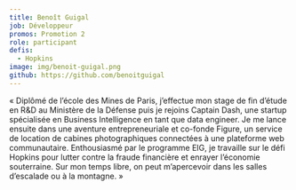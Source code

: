 ```yaml
---
title: Benoît Guigal
job: Développeur
promos: Promotion 2
role: participant
defis:
  - Hopkins
image: img/benoit-guigal.png
github: https://github.com/benoitguigal
---
```

« Diplômé de l’école des Mines de Paris, j’effectue mon stage de fin d’étude en R&D au Ministère de la Défense puis je rejoins Captain Dash, une startup spécialisée en Business Intelligence en tant que data engineer. Je me lance ensuite dans une aventure entrepreneuriale et co-fonde Figure, un service de location de cabines photographiques connectées à une plateforme web communautaire. Enthousiasmé par le programme EIG, je travaille sur le défi Hopkins pour lutter contre la fraude financière et enrayer l’économie souterraine. Sur mon temps libre, on peut m’apercevoir dans les salles d’escalade ou à la montagne. »